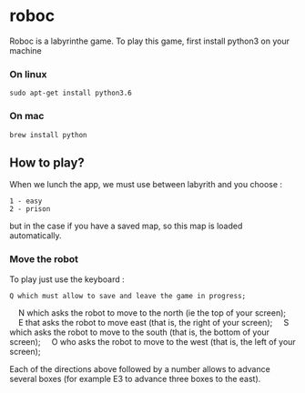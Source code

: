 # roboc

Roboc is a labyrinthe game. To play this game, first install python3 on your machine
### On linux
    sudo apt-get install python3.6
### On mac
    brew install python

## How to play?

When we lunch the app, we must use between labyrith and you choose :

    1 - easy
    2 - prison

but in the case if you have a saved map, so this map is loaded automatically.

### Move the robot

To play just use the keyboard :
    
    Q which must allow to save and leave the game in progress;
    N which asks the robot to move to the north (ie the top of your screen);
    E that asks the robot to move east (that is, the right of your screen);
    S which asks the robot to move to the south (that is, the bottom of your screen);
    O who asks the robot to move to the west (that is, the left of your screen);

Each of the directions above followed by a number allows to advance several boxes (for example E3 to advance three boxes to the east).

